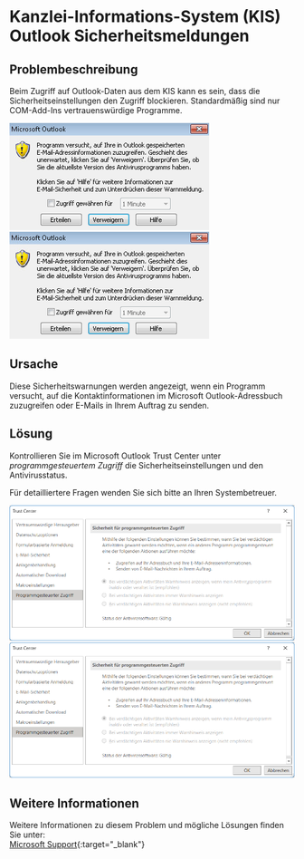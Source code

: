 # Kanzlei-Informations-System (KIS) Outlook Sicherheitsmeldungen

## Problembeschreibung
Beim Zugriff auf Outlook-Daten aus dem KIS kann es sein, dass die Sicherheitseinstellungen den Zugriff blockieren. Standardmäßig sind nur COM-Add-Ins vertrauenswürdige Programme.

![MS Outlook](img/kb007_msOutlook.png#only-light)
![MS Outlook](img/kb007_msOutlook.png#only-dark)

## Ursache
Diese Sicherheitswarnungen werden angezeigt, wenn ein Programm versucht, auf die Kontaktinformationen im Microsoft Outlook-Adressbuch zuzugreifen oder E-Mails in Ihrem Auftrag zu senden.

## Lösung
Kontrollieren Sie im Microsoft Outlook Trust Center unter *programmgesteuertem Zugriff* die Sicherheitseinstellungen und den Antivirusstatus.

Für detailliertere Fragen wenden Sie sich bitte an Ihren Systembetreuer.

![Trust Center](img/kb007_trustCenter.png#only-light)
![Trust Center](img/kb007_trustCenter.png#only-dark)

## Weitere Informationen
Weitere Informationen zu diesem Problem und mögliche Lösungen finden Sie unter:  
[Microsoft Support](https://support.microsoft.com/de-de/office/es-werden-warnungen-zu-einem-programm-angezeigt-das-auf-e-mail-adressinformationen-zugreift-oder-in-meinem-auftrag-e-mails-sendet-86cc5ece-379e-45e3-b8eb-3fefba09946b){:target="_blank"}
